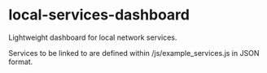 # local-services-dashboard
Lightweight dashboard for local network services.

Services to be linked to are defined within /js/example_services.js in JSON format.
